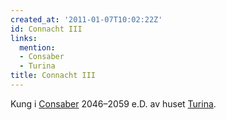 ```yaml
---
created_at: '2011-01-07T10:02:22Z'
id: Connacht III
links:
  mention:
  - Consaber
  - Turina
title: Connacht III
---
```


Kung i [Consaber] 2046–2059 e.D. av huset [Turina].

  [Consaber]: Consaber
  [Turina]: Turina